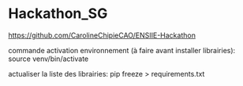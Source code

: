 # Hackathon_SG

https://github.com/CarolineChipieCAO/ENSIIE-Hackathon


commande activation environnement (à faire avant installer librairies):
source venv/bin/activate

actualiser la liste des librairies:
pip freeze > requirements.txt

